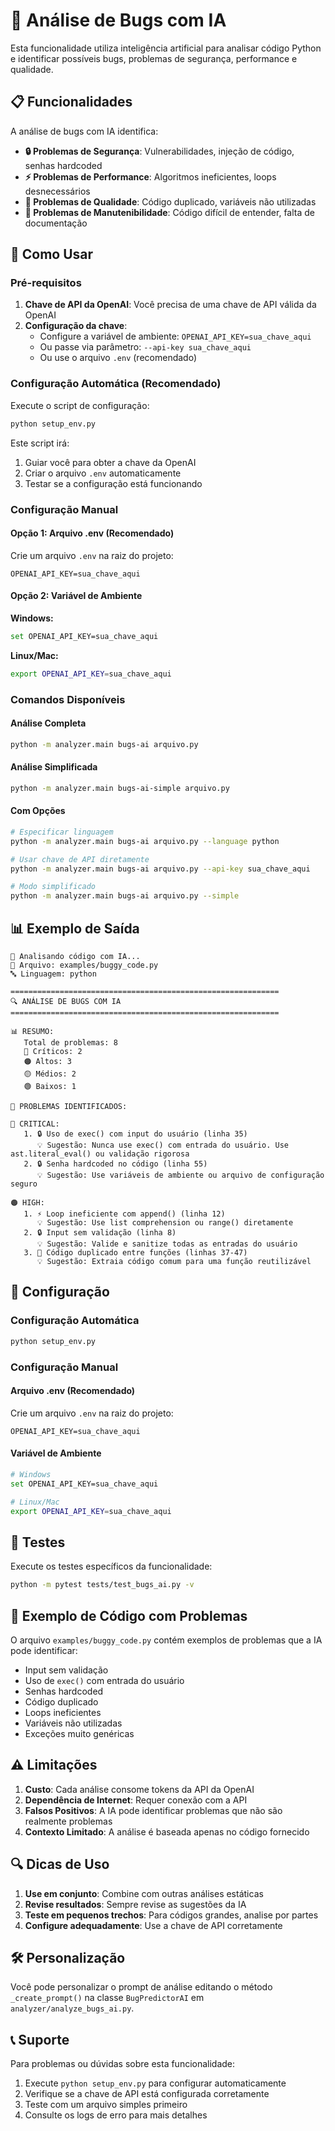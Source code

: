 # 🤖 Análise de Bugs com IA

Esta funcionalidade utiliza inteligência artificial para analisar código Python e identificar possíveis bugs, problemas de segurança, performance e qualidade.

## 📋 Funcionalidades

A análise de bugs com IA identifica:

- **🔒 Problemas de Segurança**: Vulnerabilidades, injeção de código, senhas hardcoded
- **⚡ Problemas de Performance**: Algoritmos ineficientes, loops desnecessários
- **🎯 Problemas de Qualidade**: Código duplicado, variáveis não utilizadas
- **🔧 Problemas de Manutenibilidade**: Código difícil de entender, falta de documentação

## 🚀 Como Usar

### Pré-requisitos

1. **Chave de API da OpenAI**: Você precisa de uma chave de API válida da OpenAI
2. **Configuração da chave**:
   - Configure a variável de ambiente: `OPENAI_API_KEY=sua_chave_aqui`
   - Ou passe via parâmetro: `--api-key sua_chave_aqui`
   - Ou use o arquivo `.env` (recomendado)

### Configuração Automática (Recomendado)

Execute o script de configuração:

```bash
python setup_env.py
```

Este script irá:
1. Guiar você para obter a chave da OpenAI
2. Criar o arquivo `.env` automaticamente
3. Testar se a configuração está funcionando

### Configuração Manual

#### Opção 1: Arquivo .env (Recomendado)
Crie um arquivo `.env` na raiz do projeto:
```
OPENAI_API_KEY=sua_chave_aqui
```

#### Opção 2: Variável de Ambiente
**Windows:**
```sh
set OPENAI_API_KEY=sua_chave_aqui
```
**Linux/Mac:**
```sh
export OPENAI_API_KEY=sua_chave_aqui
```

### Comandos Disponíveis

#### Análise Completa
```bash
python -m analyzer.main bugs-ai arquivo.py
```

#### Análise Simplificada
```bash
python -m analyzer.main bugs-ai-simple arquivo.py
```

#### Com Opções
```bash
# Especificar linguagem
python -m analyzer.main bugs-ai arquivo.py --language python

# Usar chave de API diretamente
python -m analyzer.main bugs-ai arquivo.py --api-key sua_chave_aqui

# Modo simplificado
python -m analyzer.main bugs-ai arquivo.py --simple
```

## 📊 Exemplo de Saída

```
🤖 Analisando código com IA...
📁 Arquivo: examples/buggy_code.py
🔤 Linguagem: python

============================================================
🔍 ANÁLISE DE BUGS COM IA
============================================================

📊 RESUMO:
   Total de problemas: 8
   🔴 Críticos: 2
   🟠 Altos: 3
   🟡 Médios: 2
   🟢 Baixos: 1

🚨 PROBLEMAS IDENTIFICADOS:

🔴 CRITICAL:
   1. 🔒 Uso de exec() com input do usuário (linha 35)
      💡 Sugestão: Nunca use exec() com entrada do usuário. Use ast.literal_eval() ou validação rigorosa
   2. 🔒 Senha hardcoded no código (linha 55)
      💡 Sugestão: Use variáveis de ambiente ou arquivo de configuração seguro

🟠 HIGH:
   1. ⚡ Loop ineficiente com append() (linha 12)
      💡 Sugestão: Use list comprehension ou range() diretamente
   2. 🔒 Input sem validação (linha 8)
      💡 Sugestão: Valide e sanitize todas as entradas do usuário
   3. 🎯 Código duplicado entre funções (linhas 37-47)
      💡 Sugestão: Extraia código comum para uma função reutilizável
```

## 🔧 Configuração

### Configuração Automática
```bash
python setup_env.py
```

### Configuração Manual

#### Arquivo .env (Recomendado)
Crie um arquivo `.env` na raiz do projeto:
```
OPENAI_API_KEY=sua_chave_aqui
```

#### Variável de Ambiente
```bash
# Windows
set OPENAI_API_KEY=sua_chave_aqui

# Linux/Mac
export OPENAI_API_KEY=sua_chave_aqui
```

## 🧪 Testes

Execute os testes específicos da funcionalidade:
```bash
python -m pytest tests/test_bugs_ai.py -v
```

## 📝 Exemplo de Código com Problemas

O arquivo `examples/buggy_code.py` contém exemplos de problemas que a IA pode identificar:

- Input sem validação
- Uso de `exec()` com entrada do usuário
- Senhas hardcoded
- Código duplicado
- Loops ineficientes
- Variáveis não utilizadas
- Exceções muito genéricas

## ⚠️ Limitações

1. **Custo**: Cada análise consome tokens da API da OpenAI
2. **Dependência de Internet**: Requer conexão com a API
3. **Falsos Positivos**: A IA pode identificar problemas que não são realmente problemas
4. **Contexto Limitado**: A análise é baseada apenas no código fornecido

## 🔍 Dicas de Uso

1. **Use em conjunto**: Combine com outras análises estáticas
2. **Revise resultados**: Sempre revise as sugestões da IA
3. **Teste em pequenos trechos**: Para códigos grandes, analise por partes
4. **Configure adequadamente**: Use a chave de API corretamente

## 🛠️ Personalização

Você pode personalizar o prompt de análise editando o método `_create_prompt()` na classe `BugPredictorAI` em `analyzer/analyze_bugs_ai.py`.

## 📞 Suporte

Para problemas ou dúvidas sobre esta funcionalidade:
1. Execute `python setup_env.py` para configurar automaticamente
2. Verifique se a chave de API está configurada corretamente
3. Teste com um arquivo simples primeiro
4. Consulte os logs de erro para mais detalhes 